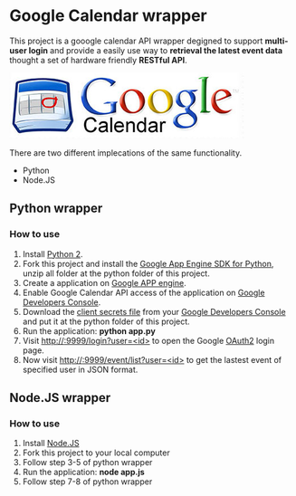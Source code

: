 Google Calendar wrapper
======

This project is a gooogle calendar API wrapper degigned to support **multi-user login** and provide a easily use way to **retrieval the latest event data** thought a set of hardware friendly **RESTful API**.

![Google Calendar](images/google-calendar.jpg)

There are two different implecations of the same functionality.

* Python
* Node.JS

Python wrapper
------

### How to use
1. Install [Python 2](http://www.python.org/).
2. Fork this project and install the [Google App Engine SDK for Python](https://developers.google.com/appengine/downloads#Google_App_Engine_SDK_for_Python), unzip all folder at the python folder of this project.
3. Create a application on [Google APP engine](https://appengine.google.com/).
4. Enable Google Calendar API access of the application on [Google Developers Console](https://console.developers.google.com/project?authuser=0).
5. Download the [client secrets file](https://developers.google.com/api-client-library/python/guide/aaa_client_secrets) from your [Google Developers Console](https://console.developers.google.com/project?authuser=0) and put it at the python folder of this project.
6. Run the application: **python app.py**
7. Visit [http://<host-ip>:9999/login?user=\<id\>](#) to open the Google [OAuth2](https://developers.google.com/api-client-library/python/guide/aaa_oauth) login page.
8. Now visit [http://<host-ip>:9999/event/list?user=\<id\>](#) to get the lastest event of specified user in JSON format.

Node.JS wrapper
------
### How to use
1. Install [Node.JS](http://nodejs.org/)
2. Fork this project to your local computer
3. Follow step 3-5 of python wrapper
4. Run the application: **node app.js**
5. Follow step 7-8 of python wrapper
